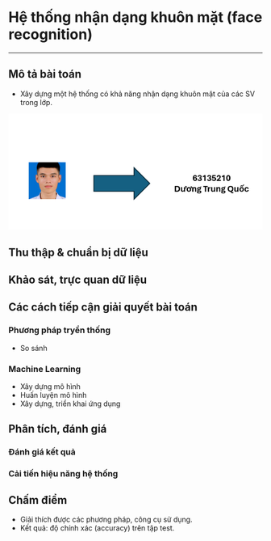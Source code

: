 # Hệ thống nhận dạng khuôn mặt (face recognition)

---

## Mô tả bài toán

- Xây dựng một hệ thống có khả năng nhận dạng khuôn mặt của các SV trong lớp.

<img src="figs/example.PNG">

## Thu thập & chuẩn bị dữ liệu

## Khảo sát, trực quan dữ liệu

## Các cách tiếp cận giải quyết bài toán

### Phương pháp tryền thống

- So sánh

### Machine Learning

- Xây dựng mô hình
- Huấn luyện mô hình
- Xây dựng, triển khai ứng dụng

## Phân tích, đánh giá

### Đánh giá kết quả

### Cải tiến hiệu năng hệ thống

## Chấm điểm
- Giải thích được các phương pháp, công cụ sử dụng.
- Kết quả: độ chính xác (accuracy) trên tập test.
